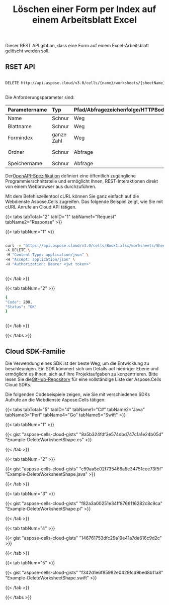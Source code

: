 ﻿---
title: Löschen einer Form per Index auf einem Arbeitsblatt Excel
second_title: Aspose.Cells Cloud Documen
linktitle: Löschen
type: docs
url: /de/shapes/delete/
aliases: [/delete-a-shape-by-index-inside-the-worksheet/]
keywords: Delete a shape on an Excel workshee
description: Aspose.Cells Cloud REST API unterstützt das Löschen von Formen auf einem Excel Arbeitsblatt. SDK unterstützt verschiedene Entwicklungssprachen. Dazu gehören Android, C#, Go, Java, NodeJS, Perl, PHP, Python, Ruby und Swift
weight: 50
kwords: Excel, Office Cloud, REST API, Tabellenkalkulation, PDF, CSV, Json, Markdwon, Löschen einer Form nach Index auf einem Excel-Arbeitsblatt
---
Dieser REST API gibt an, dass eine Form auf einem Excel-Arbeitsblatt gelöscht werden soll.
 
## RSET API
 
```bash
 
DELETE http://api.aspose.cloud/v3.0/cells/{name}/worksheets/{sheetName}/shapes/{shapeindex}
 
```
 Die Anforderungsparameter sind:
 
| Parametername| Typ| Pfad/Abfragezeichenfolge/HTTPBody|Beschreibung|
|:- |:- |:- |:- |
| Name| Schnur| Weg| Dokumentname.|
| Blattname| Schnur| Weg| Arbeitsblattname.|
| Formindex| ganze Zahl| Weg| Formindex in Arbeitsblattformen.|
| Ordner| Schnur| Abfrage| Ordner des Dokuments.|
| Speichername| Schnur| Abfrage| Speichername.|
 
 Der[OpenAPI-Spezifikation](https://apireference.aspose.cloud/cells/#/Shapes/DeleteWorksheetShape) definiert eine öffentlich zugängliche Programmierschnittstelle und ermöglicht Ihnen, REST-Interaktionen direkt von einem Webbrowser aus durchzuführen.
 
Mit dem Befehlszeilentool cURL können Sie ganz einfach auf die Webdienste Aspose.Cells zugreifen. Das folgende Beispiel zeigt, wie Sie mit cURL Anrufe an Cloud API tätigen.
 
{{< tabs tabTotal="2" tabID="1" tabName1="Request" tabName2="Response" >}}
 
{{< tab tabNum="1" >}}
 
```bash
 
curl -v "https://api.aspose.cloud/v3.0/cells/Book1.xlsx/worksheets/Sheet1/shapes/1" \
-X DELETE \
-H "Content-Type: application/json" \
-H "Accept: application/json" \
-H "Authorization: Bearer <jwt token>"
 
```
 
{{< /tab >}}
 
{{< tab tabNum="2" >}}
 
```bash
{
"Code": 200,
"Status": "OK"
}
 
```
 
{{< /tab >}}
 
{{< /tabs >}}
 
## Cloud SDK-Familie
 
 Die Verwendung eines SDK ist der beste Weg, um die Entwicklung zu beschleunigen. Ein SDK kümmert sich um Details auf niedriger Ebene und ermöglicht es Ihnen, sich auf Ihre Projektaufgaben zu konzentrieren. Bitte lesen Sie die[GitHub-Repository](https://github.com/aspose-cells-cloud) für eine vollständige Liste der Aspose.Cells Cloud SDKs.
 
Die folgenden Codebeispiele zeigen, wie Sie mit verschiedenen SDKs Aufrufe an die Webdienste Aspose.Cells tätigen:
 

{{< tabs tabTotal="5" tabID="4" tabName1="C#" tabName2="Java" tabName3="Perl" tabName4="Go" tabName5="Swift" >}}

{{< tab tabNum="1" >}}

{{< gist "aspose-cells-cloud-gists" "8a5b324fdf3e574dbd747c1a1e24b05d" "Example-DeleteWorksheetShape.cs" >}}

{{< /tab >}}

{{< tab tabNum="2" >}}

{{< gist "aspose-cells-cloud-gists" "c59aa5c02f735466a5e34751cee73f5f" "Example-DeleteWorksheetShape.java" >}}

{{< /tab >}}

{{< tab tabNum="3" >}}

{{< gist "aspose-cells-cloud-gists" "f82a3a00251e34ff8766116282c8c9ca" "Example-DeleteWorksheetShape.pl" >}}

{{< /tab >}}

{{< tab tabNum="4" >}}

{{< gist "aspose-cells-cloud-gists" "146761753dfc29a19e41a7de616c9d2c" >}}

{{< /tab >}}

{{< tab tabNum="5" >}}

{{< gist "aspose-cells-cloud-gists" "f342d1e6f85982e0429fcd9bed8b11a8" "Example-DeleteWorksheetShape.swift" >}}

{{< /tab >}}

{{< /tabs >}}
